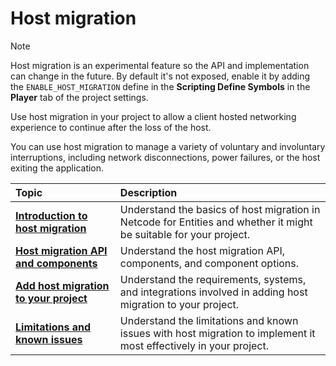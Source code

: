 # Host migration

> [!NOTE]
> Host migration is an experimental feature so the API and implementation can change in the future. By default it's not exposed, enable it by adding the `ENABLE_HOST_MIGRATION` define in the __Scripting Define Symbols__ in the __Player__ tab of the project settings.

Use host migration in your project to allow a client hosted networking experience to continue after the loss of the host.

You can use host migration to manage a variety of voluntary and involuntary interruptions, including network disconnections, power failures, or the host exiting the application.

| **Topic**                       | **Description**                  |
| :------------------------------ | :------------------------------- |
| **[Introduction to host migration](host-migration-intro.md)** | Understand the basics of host migration in Netcode for Entities and whether it might be suitable for your project. |
| **[Host migration API and components](host-migration-api.md)** | Understand the host migration API, components, and component options. |
| **[Add host migration to your project](add-host-migration.md)**  | Understand the requirements, systems, and integrations involved in adding host migration to your project. |
| **[Limitations and known issues](host-migration-limitations.md)** | Understand the limitations and known issues with host migration to implement it most effectively in your project. |
